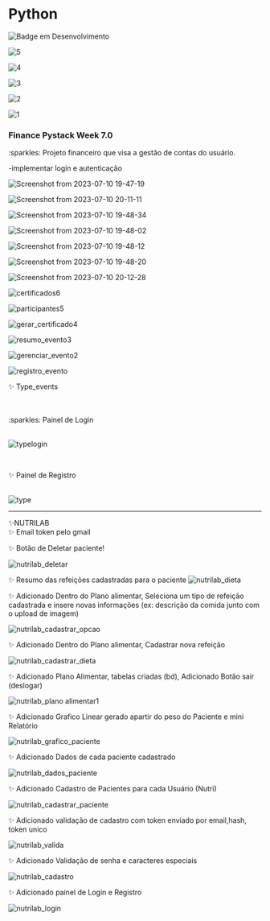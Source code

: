 # Python
![Badge em Desenvolvimento](http://img.shields.io/static/v1?label=STATUS&message=EM%20DESENVOLVIMENTO&color=GREEN&style=for-the-badge)



![5](https://github.com/Leiriads/Python/assets/89768557/77c76ec1-249a-4869-aed9-dc05c0145731)

![4](https://github.com/Leiriads/Python/assets/89768557/c47069dd-8a27-48b9-a591-6af63ccc857e)

![3](https://github.com/Leiriads/Python/assets/89768557/1841d720-dbfa-4ef6-94a7-8e82791701c1)

![2](https://github.com/Leiriads/Python/assets/89768557/e83dbca2-50af-4ffa-8c69-e9f606851db2)

![1](https://github.com/Leiriads/Python/assets/89768557/57698952-ebce-4526-b15e-ee4d2f4ea309)





<h3> Finance Pystack Week 7.0</h3>
:sparkles: Projeto financeiro que visa a gestão de contas do usuário.
<br>

-implementar login e autenticação

![Screenshot from 2023-07-10 19-47-19](https://github.com/Leiriads/Python/assets/89768557/30b22679-45c1-4ebc-a817-8b14b3691c92)


![Screenshot from 2023-07-10 20-11-11](https://github.com/Leiriads/Python/assets/89768557/543dde57-288a-45d6-bac2-c7ab78b7526f)


![Screenshot from 2023-07-10 19-48-34](https://github.com/Leiriads/Python/assets/89768557/ce871361-a939-4eb3-8e0c-e81961e64ab0)


![Screenshot from 2023-07-10 19-48-02](https://github.com/Leiriads/Python/assets/89768557/58d80698-46c7-40b4-afea-8903928c696f)


![Screenshot from 2023-07-10 19-48-12](https://github.com/Leiriads/Python/assets/89768557/fb97f965-2c55-457e-8dc5-9d935ec7c51b)


![Screenshot from 2023-07-10 19-48-20](https://github.com/Leiriads/Python/assets/89768557/708f1785-bdfc-42a6-8c00-19e65185c691)




![Screenshot from 2023-07-10 20-12-28](https://github.com/Leiriads/Python/assets/89768557/1f9f1799-9641-4240-a819-a9cd6f02b603)









![certificados6](https://user-images.githubusercontent.com/89768557/232335018-63ca84a4-b68d-455b-a2ad-5e4cbb08ed62.png)



![participantes5](https://user-images.githubusercontent.com/89768557/232335011-0925e5c3-9b09-437c-9020-c71931876a22.png)


![gerar_certificado4](https://user-images.githubusercontent.com/89768557/232335005-94f3b61f-2989-4ca6-9815-b96c67351733.png)




![resumo_evento3](https://user-images.githubusercontent.com/89768557/232335002-53151df8-99f2-4a22-ae6c-41bdf870258c.png)



![gerenciar_evento2](https://user-images.githubusercontent.com/89768557/232334993-9f3040c5-7400-47c8-9b54-72e630877cfd.png)





![registro_evento](https://user-images.githubusercontent.com/89768557/232334981-06a2f74a-e803-4833-9219-18ed33fcce71.png)






:sparkles: Type_events <br>
<br>

<br>
:sparkles: Painel de Login <br>
<br>

![typelogin](https://user-images.githubusercontent.com/89768557/232322161-e396e7eb-9b54-4f87-9a01-74214510df55.png)

<br>


:sparkles: Painel de Registro <br>
<br>

![type](https://user-images.githubusercontent.com/89768557/232321790-14ff40ad-3f66-4c8c-800c-cace9e463509.png)


------------------------------------------------------------------------------
:sparkles:NUTRILAB <BR>
:sparkles: Email token pelo gmail

:sparkles: Botão de Deletar paciente!

![nutrilab_deletar](https://user-images.githubusercontent.com/89768557/216883858-34d43a32-96bb-45b4-8aff-ebce5c8f6bd6.png)



:sparkles: Resumo das refeições cadastradas para o paciente
![nutrilab_dieta](https://user-images.githubusercontent.com/89768557/215983413-3ae6b742-5878-4bd0-9dc3-ca40ae034624.png)

  :sparkles: Adicionado Dentro do Plano alimentar, Seleciona um tipo de refeição cadastrada e insere novas informações (ex: descrição da comida junto com o upload de imagem) <br>

![nutrilab_cadastrar_opcao](https://user-images.githubusercontent.com/89768557/215983281-6fdc197f-af26-4263-91f3-453078aa9506.png)

  :sparkles: Adicionado Dentro do Plano alimentar, Cadastrar nova refeição <br>

![nutrilab_cadastrar_dieta](https://user-images.githubusercontent.com/89768557/215983251-5bd966c6-9313-451a-a29f-98e29163beff.png)

  :sparkles: Adicionado Plano Alimentar, tabelas criadas (bd), Adicionado Botão sair (deslogar) <br>

![nutrilab_plano alimentar1](https://user-images.githubusercontent.com/89768557/215981986-a28bb004-e706-4818-9552-aecb40ace0e9.png)

:sparkles: Adicionado Grafico Linear gerado apartir do peso do Paciente e mini Relatório <br>

![nutrilab_grafico_paciente](https://user-images.githubusercontent.com/89768557/215381140-2a7b420d-27cc-4396-be72-2120553ff590.png)

:sparkles: Adicionado Dados de cada paciente cadastrado <br>

![nutrilab_dados_paciente](https://user-images.githubusercontent.com/89768557/215381320-920882b8-da1b-4dd7-bdd7-536a67ecb1bc.png)

:sparkles: Adicionado Cadastro de Pacientes para cada Usuário (Nutri) <br>

![nutrilab_cadastrar_paciente](https://user-images.githubusercontent.com/89768557/215381114-7b7c0aa4-c231-4b3b-b137-03d5a197d93d.png)

:sparkles: Adicionado validação de cadastro com token enviado por email,hash, token unico <br>

![nutrilab_valida](https://user-images.githubusercontent.com/89768557/215026543-4b7a3afc-4ee3-4aab-844a-ee0bf3274807.png)

:sparkles: Adicionado Validação de senha e caracteres especiais

![nutrilab_cadastro](https://user-images.githubusercontent.com/89768557/214492045-181def93-e531-41d4-8c47-6b5d82b8bd49.png)

:sparkles: Adicionado painel de Login e Registro<br>

![nutrilab_login](https://user-images.githubusercontent.com/89768557/214492048-817d075a-4ca4-42b9-b852-889c3ba18f40.png)
